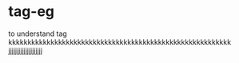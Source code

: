 # tag-eg
to understand tag
kkkkkkkkkkkkkkkkkkkkkkkkkkkkkkkkkkkkkkkkkkkkkkkkkkkkkkkkkk
jjjjjjjjjjjjjjjjjjjj
